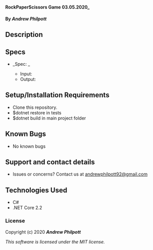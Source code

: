 #

#### RockPaperScissors Game 03.05.2020\_

#### By _**Andrew Philpott**_

## Description

## Specs

- _Spec: _

  - Input:
  - Output:

## Setup/Installation Requirements

- Clone this repository.
- \$dotnet restore in tests
- \$dotnet build in main project folder

## Known Bugs

- No known bugs

## Support and contact details

- Issues or concerns? Contact us at andrewphilpott92@gmail.com

## Technologies Used

- C#
- .NET Core 2.2

### License

Copyright (c) 2020 **_Andrew Philpott_**

_This software is licensed under the MIT license._
